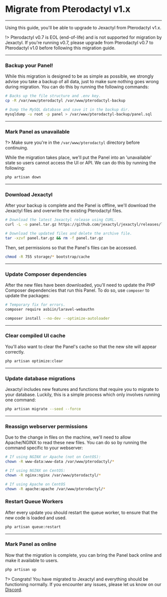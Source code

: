 # Migrate from Pterodactyl v1.x

***

Using this guide, you'll be able to upgrade to Jexactyl from Pterodactyl v1.x.

!> Pterodactyl v0.7 is EOL (end-of-life) and is not supported for migration by Jexactyl.
If you're running v0.7, please upgrade from Pterodactyl v0.7 to Pterodactyl v1.0 before
following this migration guide.

***

### Backup your Panel!

While this migration is designed to be as simple as possible, we strongly advise you take a backup
of all data, just to make sure nothing goes wrong during migration.
You can do this by running the following commands:

```bash
# Backs up the file structure and .env key.
cp -R /var/www/pterodactyl /var/www/pterodactyl-backup

# Dump the MySQL database and save it in the backup dir.
mysqldump -u root -p panel > /var/www/pterodactyl-backup/panel.sql
```

***

### Mark Panel as unavailable

?> Make sure you're in the `/var/www/pterodactyl` directory before continuing.

While the migration takes place, we'll put the Panel into an 'unavailable' state so users cannot
access the UI or API. We can do this by running the following:

```bash
php artisan down
```

***

### Download Jexactyl

After your backup is complete and the Panel is offline, we'll download the Jexactyl files
and overwrite the existing Pterodactyl files.

```bash
# Download the latest Jexactyl release using CURL.
curl -L -o panel.tar.gz https://github.com/jexactyl/jexactyl/releases/latest/download/panel.tar.gz

# Download the updated files and delete the archive file.
tar -xzvf panel.tar.gz && rm -f panel.tar.gz
```

Then, set permissions so that the Panel's files can be accessed.

```bash
chmod -R 755 storage/* bootstrap/cache
```

***

### Update Composer dependencies

After the new files have been downloaded, you'll need to update the PHP Composer dependencies
that run this Panel. To do so, use `composer` to update the packages:

```bash
# Temporary fix for errors.
composer require asbiin/laravel-webauthn

composer install --no-dev --optimize-autoloader
```

***

### Clear compiled UI cache

You'll also want to clear the Panel's cache so that the new site will appear correctly.

```bash
php artisan optimize:clear
```

***

### Update database migrations

Jexactyl includes new features and functions that require you to migrate to your database.
Luckily, this is a simple process which only involves running one command:

```bash
php artisan migrate --seed --force
```

***

### Reassign webserver permissions

Due to the change in files on the machine, we'll need to allow Apache/NGINX to read these
new files. You can do so by running the command specific to your webserver:

```bash
# If using NGINX or Apache (not on CentOS):
chown -R www-data:www-data /var/www/pterodactyl/*

# If using NGINX on CentOS:
chown -R nginx:nginx /var/www/pterodactyl/*

# If using Apache on CentOS
chown -R apache:apache /var/www/pterodactyl/*
```

### Restart Queue Workers

After every update you should restart the queue worker, to ensure that the new code is loaded and used.

```bash
php artisan queue:restart
```

***

### Mark Panel as online

Now that the migration is complete, you can bring the Panel back online and make it available to users.

```bash
php artisan up
```

?>
Congrats! You have migrated to Jexactyl and everything should be functioning normally.
If you encounter any issues, please let us know on our [Discord](https://discord.com/invite/qttGR4Z5Pk).